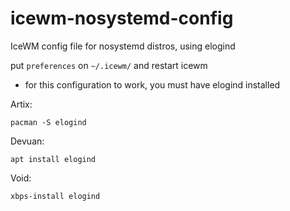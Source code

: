 # icewm-nosystemd-config
IceWM config file for nosystemd distros, using elogind

put ```preferences``` on ```~/.icewm/``` and restart icewm

- for this configuration to work, you must have elogind installed


Artix:

```pacman -S elogind```

Devuan:

```apt install elogind```

Void:

```xbps-install elogind```
